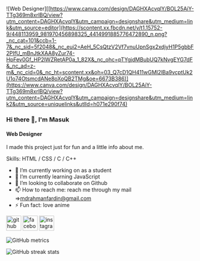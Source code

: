 ![Web Designer][[https://www.canva.com/design/DAGHXAcvqlY/BOL25AiY-TTg369m8xrlBQ/view?utm_content=DAGHXAcvqlY&utm_campaign=designshare&utm_medium=link&utm_source=editor](https://scontent.xx.fbcdn.net/v/t1.15752-9/448113959_981970456898325_4414991885776472890_n.png?_nc_cat=101&ccb=1-7&_nc_sid=5f2048&_nc_eui2=AeH_5CsQtzV2Vf7vnuUpnSgx2xdjyH1P5gbbF2PIfU_mBnJtkXAA8yZur74-HpFev0Gf_HP2lWZRetAP0a_1_82X&_nc_ohc=pTYgjdMBubUQ7kNvgEYG7dF&_nc_ad=z-m&_nc_cid=0&_nc_ht=scontent.xx&oh=03_Q7cD1QH411wGMI2lBa9vcptUk2U1o74OtsmcdANe8oXoQB2TMg&oe=6673B386)](https://www.canva.com/design/DAGHXAcvqlY/BOL25AiY-TTg369m8xrlBQ/view?utm_content=DAGHXAcvqlY&utm_campaign=designshare&utm_medium=link2&utm_source=uniquelinks&utlId=h071e290f74)

### Hi there 👋, I'm Masuk
#### Web Designer

I made this project just for fun and a little info about me.

Skills:  HTML / CSS / C / C++

- 🔭 I’m currently working on as a student 
- 🌱 I’m currently learning JavaScript 
- 👯 I’m looking to collaborate on Github 
- 📫 How to reach me: reach me through my mail =>mdrahmanfardin@gmail.com 
- ⚡ Fun fact: love anime 


[<img src='https://cdn.jsdelivr.net/npm/simple-icons@3.0.1/icons/github.svg' alt='github' height='40'>](https://github.com/MasukRahaman)  [<img src='https://cdn.jsdelivr.net/npm/simple-icons@3.0.1/icons/facebook.svg' alt='facebook' height='40'>](https://www.facebook.com/MasukRahman.01)  [<img src='https://cdn.jsdelivr.net/npm/simple-icons@3.0.1/icons/instagram.svg' alt='instagram' height='40'>](https://www.instagram.com/masukrahman.01/)  

![GitHub metrics](https://metrics.lecoq.io/MasukRahaman)  

![GitHub streak stats](https://streak-stats.demolab.com/?user=MasukRahaman)  

